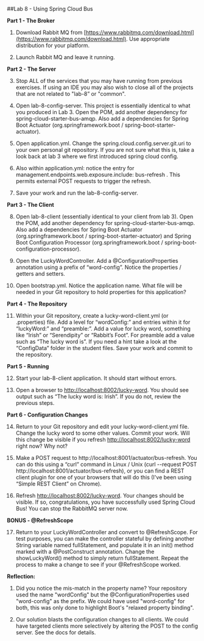 ##Lab 8 - Using Spring Cloud Bus

  **Part 1 - The Broker**

1.  Download Rabbit MQ from [https://www.rabbitmq.com/download.html](https://www.rabbitmq.com/download.html).  Use appropriate distribution for your platform.  

2.  Launch Rabbit MQ and leave it running.

  **Part 2 - The Server**

3.  Stop ALL of the services that you may have running from previous exercises.  If using an IDE you may also wish to close all of the projects that are not related to "lab-8” or "common".

4.  Open lab-8-config-server.  This project is essentially identical to what you produced in Lab 3.  Open the POM, add another dependency for spring-cloud-starter-bus-amqp.  Also add a dependencies for Spring Boot Actuator (org.springframework.boot / spring-boot-starter-actuator).

5.  Open application.yml.  Change the spring.cloud.config.server.git.uri to your own personal git repository.  If you are not sure what this is, take a look back at lab 3 where we first introduced spring cloud config.

6.  Also within application.yml: notice the entry for management.endpoints.web.exposure.include: bus-refresh .  This permits external POST requests to trigger the refresh.

7.  Save your work and run the lab-8-config-server.

  **Part 3 - The Client**

8.  Open lab-8-client (essentially identical to your client from lab 3).  Open the POM, add another dependency for spring-cloud-starter-bus-amqp.  Also add a dependencies for Spring Boot Actuator (org.springframework.boot / spring-boot-starter-actuator) and Spring Boot Configuration Processor (org.springframework.boot / spring-boot-configuration-processor). 

9.  Open the LuckyWordController.  Add a @ConfigurationProperties annotation using a prefix of “word-config”.  Notice the properties / getters and setters.

10.  Open bootstrap.yml.  Notice the application name.  What file will be needed in your Git repository to hold properties for this application?

  **Part 4 - The Repository**

11.  Within your Git repository, create a lucky-word-client.yml (or .properties) file.  Add a level for “wordConfig:” and entries within it for “luckyWord:” and “preamble:”.  Add a value for lucky word, something like “Irish” or “Serendipity” or “Rabbit’s Foot”.  For preamble add a value such as “The lucky word is”.  If you need a hint take a look at the “ConfigData” folder in the student files.  Save your work and commit to the repository.

  **Part 5 - Running**

12.  Start your lab-8-client application.  It should start without errors.

13.  Open a browser to [http://localhost:8002/lucky-word](http://localhost:8002/lucky-word).  You should see output such as “The lucky word is: Irish”.  If you do not, review the previous steps.

  **Part 6 - Configuration Changes**

14.  Return to your Git repository and edit your lucky-word-client.yml file.  Change the lucky word to some other values.  Commit your work.  Will this change be visible if you refresh [http://localhost:8002/lucky-word](http://localhost:8002/lucky-word) right now?  Why not?

15.  Make a POST request to http://localhost:8001/actuator/bus-refresh.  You can do this using a “curl” command in Linux / Unix (curl --request POST  http://localhost:8001/actuator/bus-refresh), or you can find a REST client plugin for one of your browsers that will do this (I've been using “Simple REST Client” on Chrome).

16.  Refresh [http://localhost:8002/lucky-word](http://localhost:8002/lucky-word).  Your changes should be visible.  If so, congratulations, you have successfully used Spring Cloud Bus!  You can stop the RabbitMQ server now.

  **BONUS - @RefreshScope**

17.  Return to your LuckyWordController and convert to @RefreshScope.  For test purposes, you can make the controller stateful by defining another String variable named fullStatement, and populate it in an init() method marked with a @PostConstruct annotation.  Change the showLuckyWord() method to simply return fullStatement.  Repeat the process to make a change to see if your @RefreshScope worked.

**Reflection:**  

1. Did you notice the mis-match in the property name?  Your repository used the name "wordConfig" but the @ConfigurationProperties used "word-config" as the prefix.  We could have used "word-config" for both, this was only done to highlight Boot's "relaxed property binding".

2. Our solution blasts the configuration changes to all clients.  We could have targeted clients more selectively by altering the POST to the config server.  See the docs for details. 